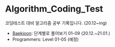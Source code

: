 # Algorithm_Coding_Test
코딩테스트 대비 알고리즘 공부 기록입니다. (20.12~ing)

* [Baekjoon](https://github.com/DieKim/Algorithm_CodingTest/tree/main/Baekjoon): 단계별로 풀어보기 01-09 (20.12.~21.01.) 
* Programmers: Level 01-05 (예정)



